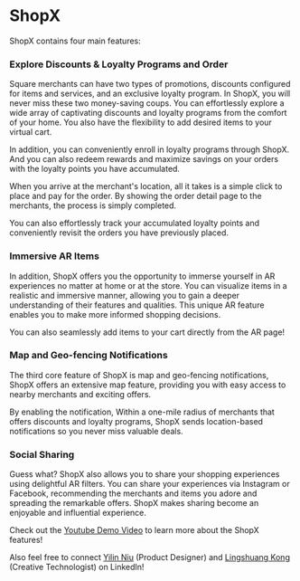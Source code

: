 # ShopX
ShopX contains four main features:

### Explore Discounts & Loyalty Programs and Order
Square merchants can have two types of promotions, discounts configured for items and services, and an exclusive loyalty program. In ShopX, you will never miss these two money-saving coups. You can effortlessly explore a wide array of captivating discounts and loyalty programs from the comfort of your home. You also have the flexibility to add desired items to your virtual cart.

In addition, you can conveniently enroll in loyalty programs through ShopX. And you can also redeem rewards and maximize savings on your orders with the loyalty points you have accumulated. 

When you arrive at the merchant's location, all it takes is a simple click to place and pay for the order. By showing the order detail page to the merchants, the process is simply completed.

You can also effortlessly track your accumulated loyalty points and conveniently revisit the orders you have previously placed.

### Immersive AR Items
In addition, ShopX offers you the opportunity to immerse yourself in AR experiences no matter at home or at the store. You can visualize items in a realistic and immersive manner, allowing you to gain a deeper understanding of their features and qualities. This unique AR feature enables you to make more informed shopping decisions.

You can also seamlessly add items to your cart directly from the AR page!

### Map and Geo-fencing Notifications
The third core feature of ShopX is map and geo-fencing notifications, ShopX offers an extensive map feature, providing you with easy access to nearby merchants and exciting offers.

By enabling the notification, Within a one-mile radius of merchants that offers discounts and loyalty programs, ShopX sends location-based notifications so you never miss valuable deals.

### Social Sharing
Guess what? ShopX also allows you to share your shopping experiences using delightful AR filters. You can share your experiences via Instagram or Facebook, recommending the merchants and items you adore and spreading the remarkable offers. ShopX makes sharing become an enjoyable and influential experience.

Check out the <a href="https://www.youtube.com/watch?v=iZnJw8_QekI">Youtube Demo Video</a> to learn more about the ShopX features!

Also feel free to connect <a href="https://www.linkedin.com/in/yilin-niu-348988210/">Yilin Niu</a> (Product Designer) and <a href="https://www.linkedin.com/in/lingshuangkong/">Lingshuang Kong</a> (Creative Technologist) on LinkedIn!
